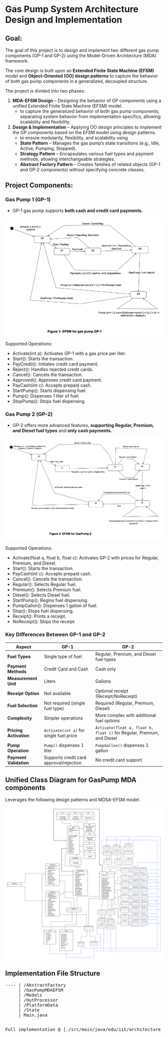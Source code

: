 # Gas Pump System Architecture Design and Implementation

## Goal:
The goal of this project is to design and implement two different gas pump components (GP-1 and GP-2) using the Model-Driven Architecture (MDA) framework. 

The core design is built upon an **Extended Finite State Machine (EFSM)** model and **Object-Oriented (OO) design patterns** to capture the behavior of both gas pump components in a generalized, decoupled structure.


The project is divided into two phases:
1.	**MDA-EFSM Design** – Designing the behavior of GP components using a unified Extended Finite State Machine (EFSM) model.
    - to capture the generalized behavior of both gas pump components, separating system behavior from implementation specifics, allowing scalability and flexibility.
2.	**Design & Implementation** – Applying OO design principles to implement the GP components based on the EFSM model using design patterns.
    -  to ensure modularity, flexibility, and scalability using 
      - **State Pattern** – Manages the gas pump’s state transitions (e.g., Idle, Active, Pumping, Stopped).
      - **Strategy Pattern** – Encapsulates various fuel types and payment methods, allowing interchangeable strategies.
      - **Abstract Factory Pattern** – Creates families of related objects (GP-1 and GP-2 components) without specifying concrete classes.

## Project Components:

### Gas Pump 1 (GP-1)
- GP-1 gas pump supports **both cash and credit card payments.**

![class_diagram](./Project%20Description/gp1.png)

Supported Operations:
- 	Activate(int a): Activates GP-1 with a gas price per liter.
-	Start(): Starts the transaction.
-	PayCredit(): Initiates credit card payment.
-	Reject(): Handles rejected credit cards.
-	Cancel(): Cancels the transaction.
-	Approved(): Approves credit card payment.
-	PayCash(int c): Accepts prepaid cash.
-	StartPump(): Starts dispensing fuel.
-	Pump(): Dispenses 1 liter of fuel.
-	StopPump(): Stops fuel dispensing.

### Gas Pump 2 (GP-2)
- GP-2 offers more advanced features, **supporting Regular, Premium, and Diesel fuel types** and **only cash payments.**

![class_diagram](./Project%20Description/gp2.png)

Supported Operations:
-	Activate(float a, float b, float c): Activates GP-2 with prices for Regular, Premium, and Diesel.
-	Start(): Starts the transaction.
-	PayCash(int c): Accepts prepaid cash.
-	Cancel(): Cancels the transaction.
-	Regular(): Selects Regular fuel.
-	Premium(): Selects Premium fuel.
-	Diesel(): Selects Diesel fuel.
-	StartPump(): Begins fuel dispensing.
-	PumpGallon(): Dispenses 1 gallon of fuel.
-	Stop(): Stops fuel dispensing.
-	Receipt(): Prints a receipt.
-	NoReceipt(): Skips the receipt.

### Key Differences Between GP-1 and GP-2

| **Aspect**            | **GP-1**                                         | **GP-2**                                      |
|----------------------|---------------------------------------------------|----------------------------------------------|
| **Fuel Types**       | Single type of fuel                               | Regular, Premium, and Diesel fuel types      |
| **Payment Methods**  | Credit Card and Cash                              | Cash only                                    |
| **Measurement Unit** | Liters                                            | Gallons                                      |
| **Receipt Option**   | Not available                                     | Optional receipt (Receipt/NoReceipt)        |
| **Fuel Selection**   | Not required (single fuel type)                    | Required (Regular, Premium, Diesel)         |
| **Complexity**       | Simpler operations                                | More complex with additional fuel options   |
| **Pricing Activation** | `Activate(int a)` for single fuel price           | `Activate(float a, float b, float c)` for Regular, Premium, and Diesel |
| **Pump Operation**   | `Pump()` dispenses 1 liter                        | `PumpGallon()` dispenses 1 gallon           |
| **Payment Validation** | Supports credit card approval/rejection           | No credit card support                      |

## Unified Class Diagram for GasPump MDA components
Leverages the following design patterns and MDSA-EFSM model.

![class_diagram](./Project%20Description/unified-class-diagram.png)


## Implementation File Structure
<pre>
---- | /AbstractFactory
     | /GasPumpMDAEFSM
     | /Models
     | /OutProcessor
     | /PlatformData
     | /State
     | Main.java
<pre>

Full implementation @ [./src/main/java/edu/iit/architecture /mda](https://github.com/pkErbynn/software-architecture-gasPump-EFSM-design/tree/main/src/main/java/edu/iit/architecture/mda)
